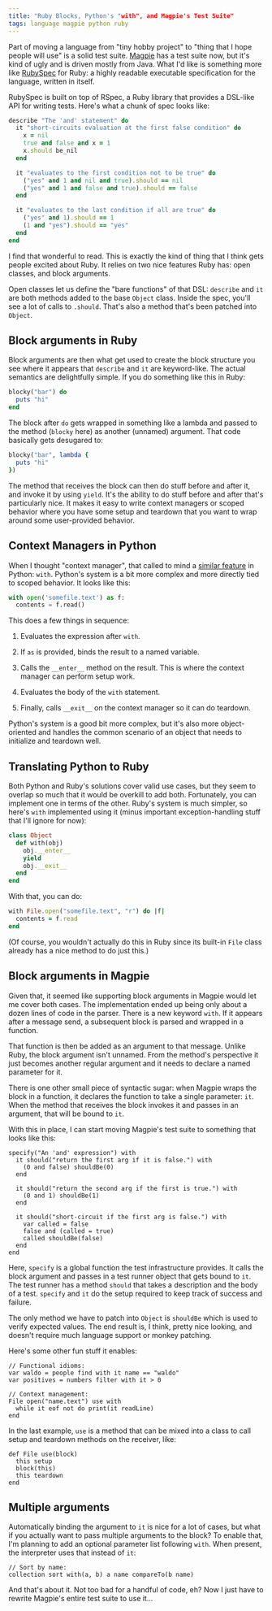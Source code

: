 ```yaml
---
title: "Ruby Blocks, Python's "with", and Magpie's Test Suite"
tags: language magpie python ruby
---
```


Part of moving a language from "tiny hobby project" to "thing that I hope people
will use" is a solid test suite. [Magpie][] has a test suite now, but it's kind
of ugly and is driven mostly from Java. What I'd like is something more like
[RubySpec][] for Ruby: a highly readable executable specification for the
language, written in itself.

[magpie]: https://magpie-lang.org/
[rubyspec]: http://www.rubyspec.org/

RubySpec is built on top of RSpec, a Ruby library that provides a DSL-like API
for writing tests. Here's what a chunk of spec looks like:

```ruby
describe "The 'and' statement" do
  it "short-circuits evaluation at the first false condition" do
    x = nil
    true and false and x = 1
    x.should be_nil
  end

  it "evaluates to the first condition not to be true" do
    ("yes" and 1 and nil and true).should == nil
    ("yes" and 1 and false and true).should == false
  end

  it "evaluates to the last condition if all are true" do
    ("yes" and 1).should == 1
    (1 and "yes").should == "yes"
  end
end
```

I find that wonderful to read. This is exactly the kind of thing that I think
gets people excited about Ruby. It relies on two nice features Ruby has: open
classes, and block arguments.

Open classes let us define the "bare functions" of that DSL: `describe` and `it`
are both methods added to the base `Object` class. Inside the spec, you'll see a
lot of calls to `.should`. That's also a method that's been patched into
`Object`.

## Block arguments in Ruby

Block arguments are then what get used to create the block structure you see
where it appears that `describe` and `it` are keyword-like. The actual semantics
are delightfully simple. If you do something like this in Ruby:

```ruby
blocky("bar") do
  puts "hi"
end
```

The block after `do` gets wrapped in something like a lambda and passed to the
method (`blocky` here) as another (unnamed) argument. That code basically gets
desugared to:

```ruby
blocky("bar", lambda {
  puts "hi"
})
```

The method that receives the block can then do stuff before and after it, and
invoke it by using `yield`. It's the ability to do stuff before and after that's
particularly nice. It makes it easy to write context managers or scoped behavior
where you have some setup and teardown that you want to wrap around some
user-provided behavior.

## Context Managers in Python

When I thought "context manager", that called to mind a [similar feature][with]
in Python: `with`. Python's system is a bit more complex and more directly tied
to scoped behavior. It looks like this:

[with]: http://www.python.org/dev/peps/pep-0343/

```python
with open('somefile.text') as f:
  contents = f.read()
```

This does a few things in sequence:

1.  Evaluates the expression after `with`.

2.  If `as` is provided, binds the result to a named variable.

3.  Calls the `__enter__` method on the result. This is where the context
    manager can perform setup work.

4.  Evaluates the body of the `with` statement.

5.  Finally, calls `__exit__` on the context manager so it can do teardown.

Python's system is a good bit more complex, but it's also more object-oriented
and handles the common scenario of an object that needs to initialize and
teardown well.

## Translating Python to Ruby

Both Python and Ruby's solutions cover valid use cases, but they seem to overlap
so much that it would be overkill to add both. Fortunately, you can implement
one in terms of the other. Ruby's system is much simpler, so here's `with`
implemented using it (minus important exception-handling stuff that I'll ignore
for now):

```ruby
class Object
  def with(obj)
    obj.__enter__
    yield
    obj.__exit__
  end
end
```

With that, you can do:

```ruby
with File.open("somefile.text", "r") do |f|
  contents = f.read
end
```

(Of course, you wouldn't actually do this in Ruby since its built-in `File`
class already has a nice method to do just this.)

## Block arguments in Magpie

Given that, it seemed like supporting block arguments in Magpie would let me
cover both cases. The implementation ended up being only about a dozen lines of
code in the parser. There is a new keyword `with`. If it appears after a message
send, a subsequent block is parsed and wrapped in a function.

That function is then be added as an argument to that message. Unlike Ruby, the
block argument isn't unnamed. From the method's perspective it just becomes
another regular argument and it needs to declare a named parameter for it.

There is one other small piece of syntactic sugar: when Magpie wraps the block
in a function, it declares the function to take a single parameter: `it`. When
the method that receives the block invokes it and passes in an argument, that
will be bound to `it`.

With this in place, I can start moving Magpie's test suite to something that
looks like this:

```magpie
specify("An 'and' expression") with
  it should("return the first arg if it is false.") with
    (0 and false) shouldBe(0)
  end

  it should("return the second arg if the first is true.") with
    (0 and 1) shouldBe(1)
  end

  it should("short-circuit if the first arg is false.") with
    var called = false
    false and (called = true)
    called shouldBe(false)
  end
end
```

Here, `specify` is a global function the test infrastructure provides. It calls
the block argument and passes in a test runner object that gets bound to `it`.
The test runner has a method `should` that takes a description and the body of a
test. `specify` and `it` do the setup required to keep track of success and
failure.

The only method we have to patch into `Object` is `shouldBe` which is used to
verify expected values. The end result is, I think, pretty nice looking, and
doesn't require much language support or monkey patching.

Here's some other fun stuff it enables:

```magpie
// Functional idioms:
var waldo = people find with it name == "waldo"
var positives = numbers filter with it > 0

// Context management:
File open("name.text") use with
  while it eof not do print(it readLine)
end
```

In the last example, `use` is a method that can be mixed into a class to call
setup and teardown methods on the receiver, like:

```magpie
def File use(block)
  this setup
  block(this)
  this teardown
end
```

## Multiple arguments

Automatically binding the argument to `it` is nice for a lot of cases, but what
if you actually want to pass multiple arguments to the block? To enable that,
I'm planning to add an optional parameter list following `with`. When present,
the interpreter uses that instead of `it`:

```magpie
// Sort by name:
collection sort with(a, b) a name compareTo(b name)
```

And that's about it. Not too bad for a handful of code, eh? Now I just have to
rewrite Magpie's entire test suite to use it...
